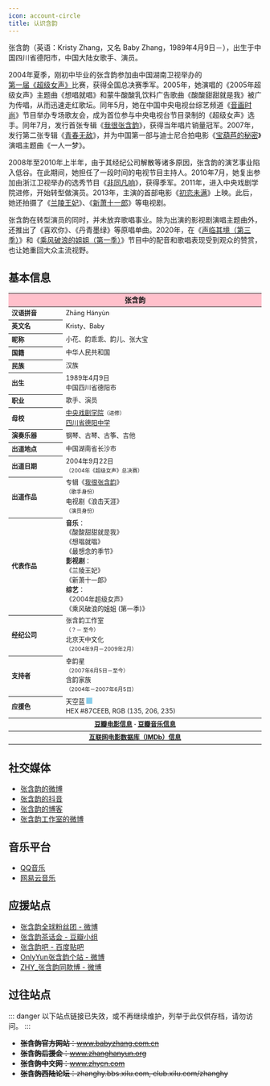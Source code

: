 ```yaml
---
icon: account-circle
title: 认识含韵
---
```


张含韵（英语：Kristy Zhang，又名 Baby Zhang，1989年4月9日－），出生于中国四川省德阳市，中国大陆女歌手、演员。

2004年夏季，刚初中毕业的张含韵参加由中国湖南卫视举办的[第一届《超级女声》](/intro/timeline/04-debut/)比赛，获得全国总决赛季军。2005年，她演唱的《2005年超级女声》主题曲《想唱就唱》和蒙牛酸酸乳饮料广告歌曲《酸酸甜甜就是我》被广为传唱，从而迅速走红歌坛。同年5月，她在中国中央电视台综艺频道《[音画时尚](https://baike.baidu.com/item/音画时尚)》节目举办专场歌友会，成为首位参与中央电视台节目录制的《超级女声》选手。同年7月，发行首张专辑《[我很张含韵](/works/music/album/album2/)》，获得当年唱片销量冠军。2007年，发行第二张专辑《[青春无敌](/works/music/album/album5/)》，并为中国第一部与迪士尼合拍电影《[宝葫芦的秘密](https://movie.douban.com/subject/1960298/)》演唱主题曲《一人一梦》。

2008年至2010年上半年，由于其经纪公司解散等诸多原因，张含韵的演艺事业陷入低谷。在此期间，她担任了一段时间的电视节目主持人。2010年7月，她复出参加由浙江卫视举办的选秀节目《[非同凡响](https://baike.baidu.com/item/非同凡响/7525553)》，获得季军。2011年，进入中央戏剧学院进修，开始转型做演员。2013年，主演的首部电影《[初恋未满](https://movie.douban.com/subject/10833971/)》上映。此后，她还拍摄了《[兰陵王妃](https://movie.douban.com/subject/25023165/)》、《[新萧十一郎](https://movie.douban.com/subject/25966185/)》等电视剧。

张含韵在转型演员的同时，并未放弃歌唱事业。除为出演的影视剧演唱主题曲外，还推出了《喜欢你》、《丹青墨绿》等原唱单曲。2020年，在《[声临其境（第三季）](https://baike.baidu.com/item/声临其境第三季)》和《[乘风破浪的姐姐（第一季）](https://baike.baidu.com/item/乘风破浪的姐姐第一季)》节目中的配音和歌唱表现受到观众的赞赏，也让她重回大众主流视野。

## 基本信息

<table style="text-align:left; font-size:90%; line-height: 1.5em; width:100%;display:table">
<thead>
<tr>
    <th colspan="2" style="text-align:center; font-size:110%; font-weight:bold; background:pink">张含韵</th>
</tr>
</thead>
<tbody>
<tr>
    <th>汉语拼音</th>
    <td>Zhāng Hányùn</td>
</tr>
<tr>
    <th>英文名</th>
    <td>Kristy、Baby</td>
</tr>
<tr>
    <th>昵称</th>
    <td>小花、韵乖乖、韵儿、张大宝</td>
</tr>
<tr>
    <th>国籍</th>
    <td>中华人民共和国</td>
</tr>
<tr>
    <th>民族</th>
    <td>汉族</td>
</tr>
<tr>
    <th>出生</th>
    <td>
        1989年4月9日<br/>
        中国四川省德阳市
    </td>
</tr>
<tr>
    <th>职业</th>
    <td>歌手、演员</td>
</tr>
<tr>
    <th>母校</th>
    <td>
        <a href="http://www.chntheatre.edu.cn" target="_blank" rel="noopener noreferrer">中央戏剧学院</a><small>（进修）</small><br/>
        <a href="http://www.scdyzx.com/a/Show/jiechuxiaoyou/20140604/102.html" target="_blank" rel="noopener noreferrer">四川省德阳中学</a>
    </td>
</tr>
<tr>
    <th>演奏乐器</th>
    <td>钢琴、古琴、古筝、吉他</td>
</tr>
<tr>
    <th>出道地点</th>
    <td>中国湖南省长沙市</td>
</tr>
<tr>
    <th>出道日期</th>
    <td>
        2004年9月22日<br/>
        <small>（2004年《超级女声》总决赛）</small>
    </td>
</tr>
<tr>
    <th>出道作品</th>
    <td>
        专辑《<a href="/works/music/album/album2/">我很张含韵</a>》<br/>
        <small>（歌手身份）</small><br/>
        电视剧《浪击天涯》<br/>
        <small>（演员身份）</small>
    </td>
</tr>
<tr>
    <th>代表作品</th>
    <td>
        <b>音乐</b>：<br/>
            《酸酸甜甜就是我》<br/>
            《想唱就唱》<br/>
            《最想念的季节》<br/>
        <b>影视剧</b>：<br/>
            《兰陵王妃》<br/>
            《新萧十一郎》<br/>
        <b>综艺</b>：<br/>
            《2004年超级女声》<br/>
            《乘风破浪的姐姐 (第一季)》<br/>
    </td>
</tr>
<tr>
    <th>经纪公司</th>
    <td>
        张含韵工作室<br/>
        <small>（？－ 至今）</small><br/>
        北京天中文化<br/>
        <small>（2004年9月－2009年2月）</small>
    </td>
</tr>
<tr>
    <th>支持者</th>
    <td>
        幸韵星<br/>
        <small>（2007年6月5日－至今）</small><br/>
        含韵家族<br/>
        <small>（2004年－2007年6月5日）</small><br/>
    </td>
</tr>
<tr>
    <th>应援色</th>
    <td>
        天空蓝 <div style="width: 12px;height: 12px;background-color: #87CEEB; display: inline-block"></div><br/>
        HEX #87CEEB, RGB (135, 206, 235) 
    </td>
</tr>
<tr>
    <th colspan="2" style="text-align:center; font-weight:bold;">
        <a href="https://movie.douban.com/celebrity/1312921/" target="_blank" rel="noopener noreferrer">豆瓣电影信息</a> · <a href="https://music.douban.com/musician/104835/" target="_blank" rel="noopener noreferrer">豆瓣音乐信息</a>
    </th>
</tr>
<tr>
    <th colspan="2" style="text-align:center; font-weight:bold;">
        <a href="https://www.imdb.com/name/nm07479446/" target="_blank" rel="noopener noreferrer">互联网电影数据库（IMDb）信息</a><br/>
    </th>
</tr>
</tbody>
</table>

## 社交媒体

- [张含韵的微博](https://weibo.com/zhanghanyun)
- [张含韵的抖音](https://v.douyin.com/e9kUKxe)
- [张含韵的博客](http://blog.sina.com.cn/zhanghanyun)<Badge text="不再更新" type="warn"/>
- [张含韵工作室的微博](https://weibo.com/u/5664119488)<Badge text="经纪团队" type="tip"/>

## 音乐平台

- [QQ音乐](https://y.qq.com/n/ryqq/singer/003hP1b82zqCtm)<Badge text="主要音源" type="tip"/>
- [网易云音乐](https://music.163.com/#/artist?id=10583)

## 应援站点

- [张含韵全球粉丝团 - 微博](https://weibo.com/xingyunxingjiazu)<Badge text="官方" type="tip"/>
- [张含韵茶话会 - 豆瓣小组](https://www.douban.com/group/704311/)
- [张含韵吧 - 百度贴吧](https://tieba.baidu.com/f?kw=张含韵)
- [OnlyYun张含韵个站 - 微博](https://weibo.com/5120044924)
- [ZHY_张含韵同款博 - 微博](https://weibo.com/6202435569)

## 过往站点<Badge text="已失效" type="error"/>

::: danger
以下站点链接已失效，或不再继续维护，列举于此仅供存档，请勿访问。
:::

- ~~**张含韵官方网站**：www.babyzhang.com.cn~~
- ~~**张含韵后援会**：www.zhanghanyun.org~~
- ~~**张含韵中文网**：www.zhycn.com~~
- ~~**张含韵西陆论坛**：zhanghy.bbs.xilu.com, club.xilu.com/zhanghy~~